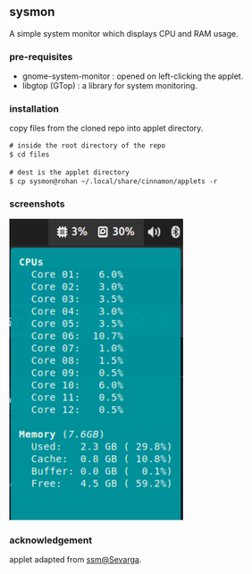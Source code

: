 ## sysmon 

A simple system monitor which displays CPU and RAM usage.

### pre-requisites

- gnome-system-monitor  : opened on left-clicking the applet.
- libgtop (GTop)        : a library for system monitoring.

### installation

copy files from the cloned repo into applet directory.
```
# inside the root directory of the repo
$ cd files

# dest is the applet directory
$ cp sysmon@rohan ~/.local/share/cinnamon/applets -r
```

### screenshots
![Screenshot](./screenshot.png)

### acknowledgement
applet adapted from [ssm@Sevarga](https://github.com/linuxmint/cinnamon-spices-applets/tree/master/ssm%40Severga).
